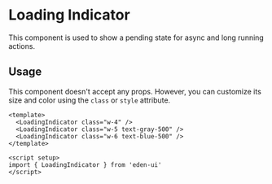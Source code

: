 <script setup>
import { LoadingIndicator } from '../../src/index'
</script>

# Loading Indicator

This component is used to show a pending state for async and long running
actions.

## Usage

This component doesn't accept any props. However, you can customize its size and
color using the `class` or `style` attribute.

<Story class="gap-4">
  <LoadingIndicator class="w-4" />
  <LoadingIndicator class="w-5 text-gray-500" />
  <LoadingIndicator class="w-6 text-blue-500" />
</Story>

```vue
<template>
  <LoadingIndicator class="w-4" />
  <LoadingIndicator class="w-5 text-gray-500" />
  <LoadingIndicator class="w-6 text-blue-500" />
</template>

<script setup>
import { LoadingIndicator } from 'eden-ui'
</script>
```
